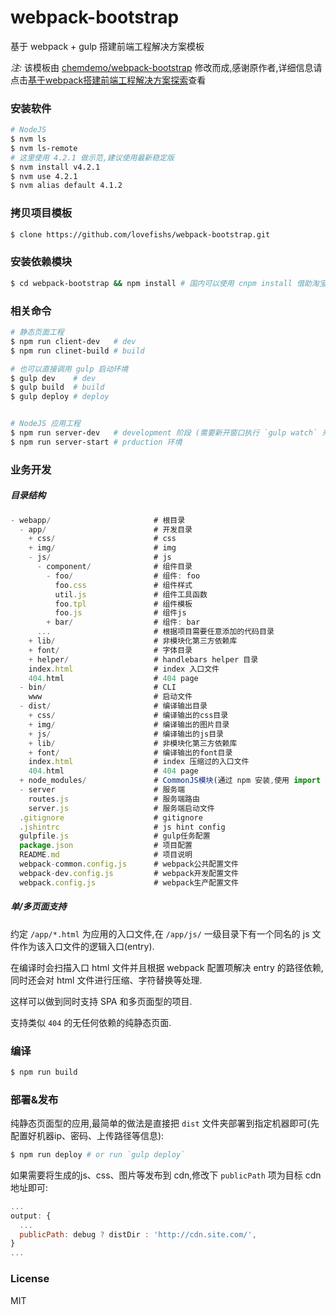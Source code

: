 # webpack-bootstrap

基于 webpack + gulp 搭建前端工程解决方案模板

*注:* 该模板由 [chemdemo/webpack-bootstrap](https://github.com/chemdemo/webpack-bootstrap) 修改而成,感谢原作者,详细信息请点击[基于webpack搭建前端工程解决方案探索](https://github.com/chemdemo/chemdemo.github.io/issues/10)查看

### 安装软件
  
```bash
# NodeJS
$ nvm ls
$ nvm ls-remote
# 这里使用 4.2.1 做示范,建议使用最新稳定版
$ nvm install v4.2.1
$ nvm use 4.2.1
$ nvm alias default 4.1.2
```

### 拷贝项目模板

```bash
$ clone https://github.com/lovefishs/webpack-bootstrap.git
```

### 安装依赖模块

```bash
$ cd webpack-bootstrap && npm install # 国内可以使用 cnpm install 借助淘宝 NPM 镜像站提高下载速度
```

### 相关命令

```bash
# 静态页面工程
$ npm run client-dev   # dev
$ npm run clinet-build # build

# 也可以直接调用 gulp 启动环境
$ gulp dev    # dev
$ gulp build  # build
$ gulp deploy # deploy


# NodeJS 应用工程
$ npm run server-dev   # development 阶段 (需要新开窗口执行 `gulp watch` 来监测 `app` 目录下相关文件的改动并且实时复制到 `dist` 目录)
$ npm run server-start # prduction 环境
```

### 业务开发

##### 目录结构

```javascript
- webapp/                       # 根目录
  - app/                        # 开发目录
    + css/                      # css
    + img/                      # img
    - js/                       # js
      - component/              # 组件目录
        - foo/                  # 组件: foo
          foo.css               # 组件样式
          util.js               # 组件工具函数
          foo.tpl               # 组件模板
          foo.js                # 组件js
        + bar/                  # 组件: bar
      ...                       # 根据项目需要任意添加的代码目录
    + lib/                      # 非模块化第三方依赖库
    + font/                     # 字体目录
    + helper/                   # handlebars helper 目录
    index.html                  # index 入口文件
    404.html                    # 404 page
  - bin/                        # CLI
    www                         # 启动文件
  - dist/                       # 编译输出目录
    + css/                      # 编译输出的css目录
    + img/                      # 编译输出的图片目录
    + js/                       # 编译输出的js目录
    + lib/                      # 非模块化第三方依赖库
    + font/                     # 编译输出的font目录
    index.html                  # index 压缩过的入口文件
    404.html                    # 404 page
  + node_modules/               # CommonJS模块(通过 npm 安装,使用 import 方式引用)
  - server                      # 服务端
    routes.js                   # 服务端路由
    server.js                   # 服务端启动文件
  .gitignore                    # gitignore
  .jshintrc                     # js hint config
  gulpfile.js                   # gulp任务配置
  package.json                  # 项目配置
  README.md                     # 项目说明
  webpack-common.config.js      # webpack公共配置文件
  webpack-dev.config.js         # webpack开发配置文件
  webpack.config.js             # webpack生产配置文件
```

##### 单/多页面支持

约定 `/app/*.html` 为应用的入口文件,在 `/app/js/` 一级目录下有一个同名的 js 文件作为该入口文件的逻辑入口(entry).

在编译时会扫描入口 html 文件并且根据 webpack 配置项解决 entry 的路径依赖,同时还会对 html 文件进行压缩、字符替换等处理.

这样可以做到同时支持 SPA 和多页面型的项目.

支持类似 `404` 的无任何依赖的纯静态页面.

### 编译

```bash
$ npm run build
```

### 部署&发布

纯静态页面型的应用,最简单的做法是直接把 `dist` 文件夹部署到指定机器即可(先配置好机器ip、密码、上传路径等信息):

```bash
$ npm run deploy # or run `gulp deploy`
```

如果需要将生成的js、css、图片等发布到 cdn,修改下 `publicPath` 项为目标 cdn 地址即可:

```javascript
...
output: {
  ...
  publicPath: debug ? distDir : 'http://cdn.site.com/',
}
...
```

### License

MIT
